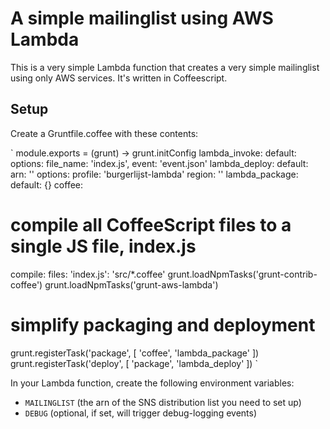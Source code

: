 # A simple mailinglist using AWS Lambda

This is a very simple Lambda function that creates a very simple mailinglist using only AWS services. It's written in Coffeescript.

## Setup
Create a Gruntfile.coffee with these contents:

`
module.exports = (grunt) ->
 grunt.initConfig
  lambda_invoke:
   default:
    options:
     file_name: 'index.js',
     event: 'event.json'
  lambda_deploy:
   default:
     arn: '<ARN-LAMBDA-FUNCTION>'
    options:
     profile: 'burgerlijst-lambda'
     region:  '<AWS-REGION>'
  lambda_package:
   default: {}
  coffee:
   # compile all CoffeeScript files to a single JS file, index.js
   compile:
    files:
     'index.js': 'src/*.coffee'
 grunt.loadNpmTasks('grunt-contrib-coffee')
 grunt.loadNpmTasks('grunt-aws-lambda')
 # simplify packaging and deployment
 grunt.registerTask('package', [ 'coffee', 'lambda_package' ])
 grunt.registerTask('deploy', [ 'package', 'lambda_deploy' ])
 `

 In your Lambda function, create the following environment variables:

 * `MAILINGLIST` (the arn of the SNS distribution list you need to set up)
 * `DEBUG` (optional, if set, will trigger debug-logging events)
